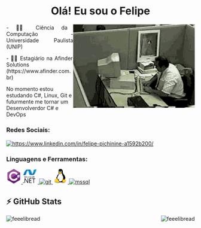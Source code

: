 <h1 align="center">Olá! Eu sou o Felipe</h1>
<img src = "beaking.gif" width = "325px" align = "right">
<p align = "justify">- 🧑‍🎓 Ciência da Computação - Universidade Paulista (UNIP) </p>
<p align = "justify">- 👨‍💻 Estagiário na Afinder Solutions (https://www.afinder.com.br)</p>

No momento estou estudando C#, Linux, Git e futurmente me tornar um Desenvolverdor C# e DevOps
<h3 align="left">Redes Sociais:</h3>
<p align="left">
<a href="https://linkedin.com/in/felipe-pichinine-a1592b200/" target="blank"><img align="center" src="https://raw.githubusercontent.com/rahuldkjain/github-profile-readme-generator/master/src/images/icons/Social/linked-in-alt.svg" alt="https://www.linkedin.com/in/felipe-pichinine-a1592b200/" height="30" width="40" /></a>
</p>

<h3 align="left">Linguagens e Ferramentas:</h3>
<p align="left"> <a href="https://www.w3schools.com/cs/" target="_blank" rel="noreferrer"> <img src="https://raw.githubusercontent.com/devicons/devicon/master/icons/csharp/csharp-original.svg" alt="csharp" width="40" height="40"/> </a> <a href="https://dotnet.microsoft.com/" target="_blank" rel="noreferrer"> <img src="https://raw.githubusercontent.com/devicons/devicon/master/icons/dot-net/dot-net-original-wordmark.svg" alt="dotnet" width="40" height="40"/> </a> <a href="https://git-scm.com/" target="_blank" rel="noreferrer"> <img src="https://www.vectorlogo.zone/logos/git-scm/git-scm-icon.svg" alt="git" width="40" height="40"/> </a> <a href="https://www.linux.org/" target="_blank" rel="noreferrer"> <img src="https://raw.githubusercontent.com/devicons/devicon/master/icons/linux/linux-original.svg" alt="linux" width="40" height="40"/> </a> <a href="https://www.microsoft.com/en-us/sql-server" target="_blank" rel="noreferrer"> <img src="https://www.svgrepo.com/show/303229/microsoft-sql-server-logo.svg" alt="mssql" width="40" height="40"/> </a> </p>

## ⚡ GitHub Stats
<p><img align="left" src="https://github-readme-stats.vercel.app/api/top-langs?username=feeelibread&show_icons=true&&theme=dark&locale=en&layout=compact" alt="feeelibread" /></p>

<p>&nbsp;<img align="right" src="https://github-readme-stats.vercel.app/api?username=feeelibread&show_icons=true&theme=dark&locale=en" alt="feeelibread" /></p>

